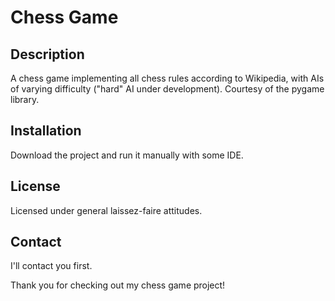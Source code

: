 # Chess Game

## Description
A chess game implementing all chess rules according to Wikipedia, with AIs of varying difficulty ("hard" AI under development). Courtesy of the pygame library.

## Installation
Download the project and run it manually with some IDE.

## License
Licensed under general laissez-faire attitudes.

## Contact
I'll contact you first.

Thank you for checking out my chess game project!

